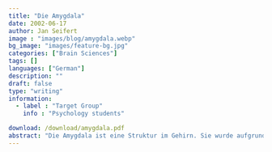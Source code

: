 ```yaml
---
title: "Die Amygdala"
date: 2002-06-17
author: Jan Seifert
image : "images/blog/amygdala.webp"
bg_image: "images/feature-bg.jpg"
categories: ["Brain Sciences"]
tags: []
languages: ["German"]
description: ""
draft: false
type: "writing"
information:
  - label : "Target Group"
    info : "Psychology students"

download: /download/amygdala.pdf
abstract: "Die Amygdala ist eine Struktur im Gehirn. Sie wurde aufgrund ihrer Form benannt nach dem griechischen Wort für Mandelkern. Sie liegt beiderseits anterior im Temporallappen des Gehirns. Sie ist wesentlich an der Verarbeitung emotionaler Information beteiligt. Diese Arbeit gibt einen kurzen Überblick in Struktur und Funktion dieses winzigen wie faszinierenden Zellhaufens."
---
```

